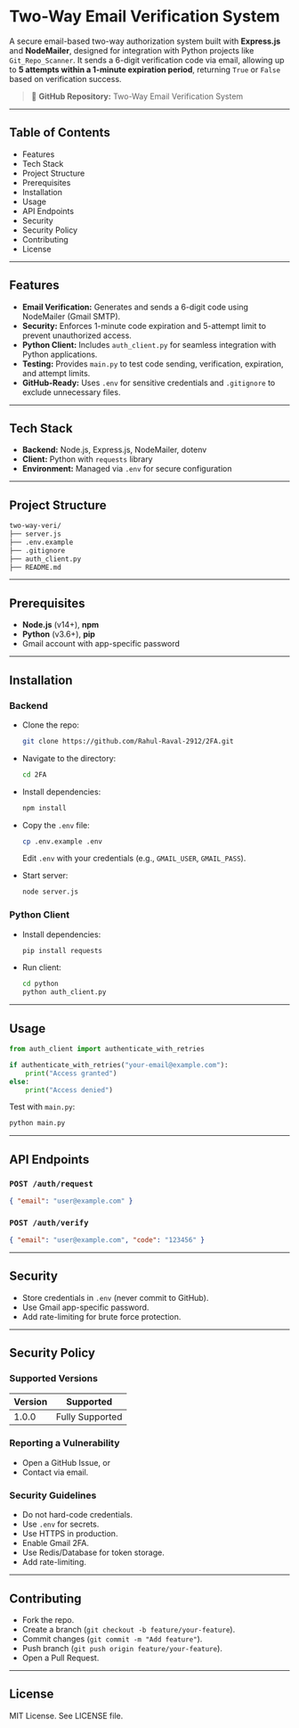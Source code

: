 # Two-Way Email Verification System

A secure email-based two-way authorization system built with **Express.js** and **NodeMailer**, designed for integration with Python projects like `Git_Repo_Scanner`. It sends a 6-digit verification code via email, allowing up to **5 attempts within a 1-minute expiration period**, returning `True` or `False` based on verification success.

> 🔗 **GitHub Repository:** Two-Way Email Verification System

---

## Table of Contents

- Features
- Tech Stack
- Project Structure
- Prerequisites
- Installation
- Usage
- API Endpoints
- Security
- Security Policy
- Contributing
- License

---

## Features

- **Email Verification:** Generates and sends a 6-digit code using NodeMailer (Gmail SMTP).
- **Security:** Enforces 1-minute code expiration and 5-attempt limit to prevent unauthorized access.
- **Python Client:** Includes `auth_client.py` for seamless integration with Python applications.
- **Testing:** Provides `main.py` to test code sending, verification, expiration, and attempt limits.
- **GitHub-Ready:** Uses `.env` for sensitive credentials and `.gitignore` to exclude unnecessary files.

---

## Tech Stack

- **Backend:** Node.js, Express.js, NodeMailer, dotenv
- **Client:** Python with `requests` library
- **Environment:** Managed via `.env` for secure configuration

---

## Project Structure

```bash
two-way-veri/
├── server.js           
├── .env.example        
├── .gitignore              
├── auth_client.py      
├── README.md           
```

---

## Prerequisites

- **Node.js** (v14+), **npm**
- **Python** (v3.6+), **pip**
- Gmail account with app-specific password

---

## Installation

### Backend

- Clone the repo:

  ```bash
  git clone https://github.com/Rahul-Raval-2912/2FA.git
  ```
- Navigate to the directory:

  ```bash
  cd 2FA
  ```
- Install dependencies:

  ```bash
  npm install
  ```
- Copy the `.env` file:

  ```bash
  cp .env.example .env
  ```

  Edit `.env` with your credentials (e.g., `GMAIL_USER`, `GMAIL_PASS`).
- Start server:

  ```bash
  node server.js
  ```

### Python Client

- Install dependencies:

  ```bash
  pip install requests
  ```
- Run client:

  ```bash
  cd python
  python auth_client.py
  ```

---

## Usage

```python
from auth_client import authenticate_with_retries

if authenticate_with_retries("your-email@example.com"):
    print("Access granted")
else:
    print("Access denied")
```

Test with `main.py`:

```bash
python main.py
```

---

## API Endpoints

### `POST /auth/request`

```json
{ "email": "user@example.com" }
```

### `POST /auth/verify`

```json
{ "email": "user@example.com", "code": "123456" }
```

---

## Security

- Store credentials in `.env` (never commit to GitHub).
- Use Gmail app-specific password.
- Add rate-limiting for brute force protection.

---

## Security Policy

### Supported Versions

| Version | Supported |
| --- | --- |
| 1.0.0 | Fully Supported |

### Reporting a Vulnerability

- Open a GitHub Issue, or
- Contact via email.

### Security Guidelines

- Do not hard-code credentials.
- Use `.env` for secrets.
- Use HTTPS in production.
- Enable Gmail 2FA.
- Use Redis/Database for token storage.
- Add rate-limiting.

---

## Contributing

- Fork the repo.
- Create a branch (`git checkout -b feature/your-feature`).
- Commit changes (`git commit -m "Add feature"`).
- Push branch (`git push origin feature/your-feature`).
- Open a Pull Request.

---

## License

MIT License. See LICENSE file.